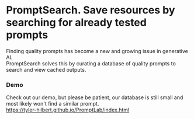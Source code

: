 # PromptSearch. Save resources by searching for already tested prompts
Finding quality prompts has become a new and growing issue in generative AI.  
PromptSearch solves this by curating a database of quality prompts to search and view cached outputs.

### Demo
Check out our demo, but please be patient, our database is still small and most likely won't find a similar prompt.  
https://tyler-hilbert.github.io/PromptLab/index.html

